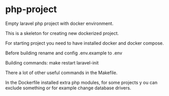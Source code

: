 # php-project
Empty laravel php project with docker environment.

This is a skeleton for creating new dockerized project.


For starting project you need to have installed docker and docker compose.

Before building rename and config .env.example to .env

Building commands:
    make restart laravel-init

There a lot of other useful commands in the Makefile.

In the Dockerfile installed extra php modules, for some projects y
ou can exclude something or for example change database drivers.